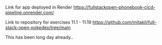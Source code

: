 Link for app deployed in Render
https://fullstackopen-phonebook-cicd-pipeline.onrender.com/

Link to repository for exercises 11.1 - 11.19
https://github.com/mitakil/full-stack-open-pokedex/tree/main

This has been long day already..